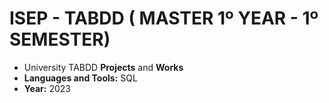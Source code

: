 # ISEP - TABDD ( MASTER 1º YEAR - 1º SEMESTER)
* University TABDD **Projects** and **Works**
* **Languages and Tools:** SQL
* **Year:** 2023
